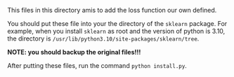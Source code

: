 This files in this directory amis to add the loss function our own defined.

You should put these file into your the directory of the `sklearn` package. For example, when you install `sklearn` as root and the version of python is 3.10, the directory is `/usr/lib/python3.10/site-packages/sklearn/tree`.

**NOTE: you should backup the original files!!!**

After putting these files, run the command `python install.py`.
